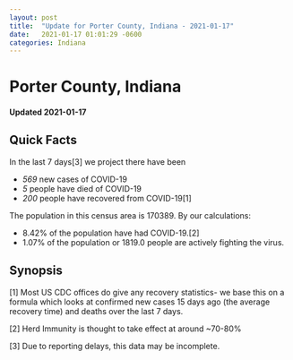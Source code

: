 ```yaml
---
layout: post
title:  "Update for Porter County, Indiana - 2021-01-17"
date:   2021-01-17 01:01:29 -0600
categories: Indiana
---
```


# Porter County, Indiana
#### Updated 2021-01-17

## Quick Facts

In the last 7 days[3] we project there have been
- *569* new cases of COVID-19
- *5* people have died of COVID-19
- *200* people have recovered from COVID-19[1]

The population in this census area is 170389. By our calculations:
- 8.42% of the population have had COVID-19.[2]
- 1.07% of the population or 1819.0 people are actively fighting the virus.

## Synopsis




[1] Most US CDC offices do give any recovery statistics- we base this on a formula which looks at confirmed new cases
15 days ago (the average recovery time) and deaths over the last 7 days.

[2] Herd Immunity is thought to take effect at around ~70-80%

[3] Due to reporting delays, this data may be incomplete.
 
    